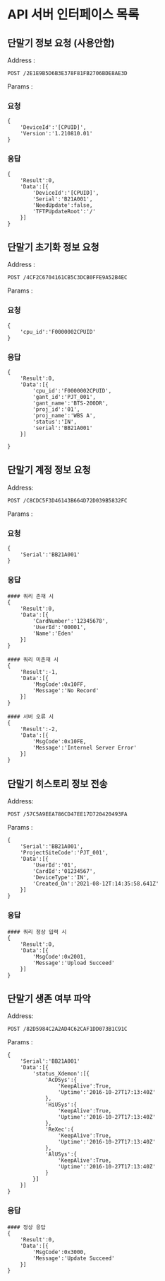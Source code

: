 # API 서버 인터페이스 목록


## 단말기 정보 요청 (사용안함)
Address :
    
    POST /2E1E9B5D6B3E378F81FB2706BDE8AE3D

Params :
### 요청

    {
        'DeviceId':'[CPUID]',
        'Version':'1.210810.01'
    }

### 응답
    
    {
        'Result':0,
        'Data':[{
            'DeviceId':'[CPUID]',
            'Serial':'B21A001',
            'NeedUpdate':false,
            'TFTPUpdateRoot':'/'
        }]
    }


## 단말기 초기화 정보 요청
Address :

    POST /4CF2C6704161CB5C3DCB0FFE9A52B4EC

Params :
### 요청

    {
        'cpu_id':'F0000002CPUID'
    }

### 응답

    {
        'Result':0,
        'Data':[{
            'cpu_id':'F0000002CPUID',
            'gant_id':'PJT_001',
            'gant_name':'BTS-200DR',
            'proj_id':'01',
            'proj_name':'WBS A',
            'status':'IN',
            'serial':'BB21A001'
        }]
        
    }


## 단말기 계정 정보 요청
Address:

    POST /C8CDC5F3D46143B664D72D039B5832FC

Params :
### 요청

    {
        'Serial':'BB21A001'
    }

### 응답
    #### 쿼리 존재 시
    {
        'Result':0,
        'Data':[{
            'CardNumber':'12345678',
            'UserId':'00001',
            'Name':'Eden'
        }]
    }

    #### 쿼리 미존재 시
    {
        'Result':-1,
        'Data':[{
            'MsgCode':0x10FF,
            'Message':'No Record'
        }]
    }
    
    #### 서버 오류 시
    {
        'Result':-2,
        'Data':[{
            'MsgCode':0x10FE,
            'Message':'Internel Server Error'
        }]
    }

## 단말기 히스토리 정보 전송
Address:

    POST /57C5A9EEA786CD47EE17D720420493FA

Params :

    {
        'Serial':'BB21A001',
        'ProjectSiteCode':'PJT_001',
        'Data':[{
            'UserId':'01',
            'CardId':'01234567',
            'DeviceType':'IN',
            'Created_On':'2021-08-12T:14:35:58.641Z'
        }]
    }

### 응답
    #### 쿼리 정상 입력 시
    {
        'Result':0,
        'Data':[{
            'MsgCode':0x2001,
            'Message':'Upload Succeed'
        }]
    }

## 단말기 생존 여부 파악
Address:

    POST /82D5984C2A2AD4C62CAF1DD073B1C91C

Params :

    {
        'Serial':'BB21A001'
        'Data':[{
            'status_Xdemon':[{
                'AcDSys':{
                    'KeepAlive':True,
                    'Uptime':'2016-10-27T17:13:40Z'
                },
                'HiUSys':{
                    'KeepAlive':True,
                    'Uptime':'2016-10-27T17:13:40Z'
                },
                'ReXec':{
                    'KeepAlive':True,
                    'Uptime':'2016-10-27T17:13:40Z'
                },
                'AlUSys':{
                    'KeepAlive':True,
                    'Uptime':'2016-10-27T17:13:40Z'
                }
            }]
        }]
    }

### 응답
    #### 정상 응답
    {
        'Result':0,
        'Data':[{
            'MsgCode':0x3000,
            'Message':'Update Succeed'
        }]
    }